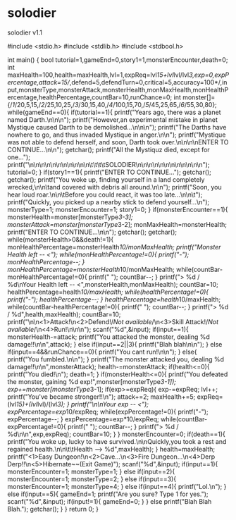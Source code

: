 solodier
========

solodier v1.1


#include <stdio.h>
#include <stdlib.h>
#include <stdbool.h>

int main()
{
    bool tutorial=1,gameEnd=0,story1=1,monsterEncounter,death=0;
    int maxHealth=100,health=maxHealth,lvl=1,expReq=lvl*15+lvl*lvl/lvl*3,exp=0,expPercentage,attack=15/*,defend=5,defendTurn=0,critical=5,accuracy=100*/,input,monsterType,monsterAttack,monsterHealth,monMaxHealth,monHealthPercentage,healthPercentage,countBar=10,runChance=0;
    int monster[]={/*1*/20,5,15,/*2*/25,10,25,/*3*/30,15,40,/*4*/100,15,70,/*5*/45,25,65,/*6*/55,30,80};
    while(gameEnd==0){
    if(tutorial==1){
        printf("Years ago, there was a planet named Darth.\n\n\n");
        printf("However,an experimental mistake in planet Mystique caused Darth to be demolished...\n\n\n");
        printf("The Darths have nowhere to go, and thus invaded Mystique in anger.\n\n");
        printf("Mystique was not able to defend herself, and soon, Darth took over.\n\n\n\nENTER TO CONTINUE...\n\n");
        getchar();
        printf("All the Mystiquz died, except for one...");
        printf("\n\n\n\n\n\n\n\n\n\n\n\t\t\t\tSOLODIER\n\n\n\n\n\n\n\n\n\n\n\n");
        tutorial=0;
    }
    if(story1==1){
        printf("ENTER TO CONTINUE...");
        getchar();
        getchar();
        printf("You woke up, finding yourself in a land completely wrecked,\n\n\tand covered with debris all around.\n\n");
        printf("Soon, you hear loud roar.\n\n\tBefore you could react, it was too late...\n\n\t");
        printf("Quickly, you picked up a nearby stick to defend yourself...\n");
        monsterType=1;
        monsterEncounter=1;
        story1=0;
    }
    if(monsterEncounter==1){
        monsterHealth=monster[monsterType*3-3];
        monsterAttack=monster[monsterType*3-2];
        monMaxHealth=monsterHealth;
        printf("ENTER TO CONTINUE...\n\n");
        getchar();
        getchar();
        while(monsterHealth>0&&death!=1){
        monHealthPercentage=monsterHealth*10/monMaxHealth;
        printf("Monster Health left -- <");
        while(monHealthPercentage!=0){
            printf("-");
            monHealthPercentage--;
        }
        monHealthPercentage=monsterHealth*10/monMaxHealth;
        while(countBar-monHealthPercentage!=0){
            printf(" ");
            countBar--;
        }
        printf(">  %d / %d\nYour Health left -- <",monsterHealth,monMaxHealth);
        countBar=10;
        healthPercentage=health*10/maxHealth;
        while(healthPercentage!=0){
            printf("-");
            healthPercentage--;
        }
        healthPercentage=health*10/maxHealth;
        while(countBar-healthPercentage!=0){
            printf(" ");
            countBar--;
        }
        printf(">   %d / %d",health,maxHealth);
        countBar=10;
        printf("\n\n<1>Attack!\n<2>Defend!/*Not available*/\n<3>Skill Attack!/*Not available*/\n<4>Run!\n\n\n");
        scanf("%d",&input);
        if(input==1){
            monsterHealth-=attack;
            printf("You attacked the monster, dealing %d damage!!\n\n",attack);
        }
        else if(input==2||3){
            printf("Blah blah\n\n");
        }
        else if(input==4&&runChance==0){
            printf("You cant run!\n\n");
        }
        else{
            printf("You fumbled.\n\n");
        }
        printf("The monster attacked you, dealing %d damage!!\n\n",monsterAttack);
        health-=monsterAttack;
        if(health<=0){
            printf("You died!\n");
            death=1;
        }
        if(monsterHealth<=0){
            printf("You defeated the monster, gaining %d exp!",monster[monsterType*3-1]);
            exp+=monster[monsterType*3-1];
            if(exp>=expReq){
                exp-=expReq;
                lvl++;
                printf("You've became stronger!!\n");
                attack+=2;
                maxHealth+=5;
                expReq=(lvl*15)+(lvl*lvl)/(lvl*3);
            }
        printf("\n\nYour exp  -- <");
        expPercentage=exp*10/expReq;
        while(expPercentage!=0){
            printf("-");
            expPercentage--;
        }
        expPercentage=exp*10/expReq;
        while(countBar-expPercentage!=0){
            printf(" ");
            countBar--;
        }
        printf(">  %d / %d\n\n",exp,expReq);
        countBar=10;
        }
        }
        monsterEncounter=0;
        if(death==1){
            printf("You woke up, lucky to have survived.\n\nQuickly,you took a rest and regained health.\n\n\t\tHealth --> %d",maxHealth);
        }
        health=maxHealth;
        printf("<1>Easy Dungeon!\n<2>Cave...\n<3>Fire Dungeon...\n<4>Derp Derp!!\n<5>Hibernate~~(Exit Game)");
        scanf("%d",&input);
        if(input==1){
            monsterEncounter=1;
            monsterType=1;
        }
        else if(input==2){
            monsterEncounter=1;
            monsterType=2;
        }
        else if(input==3){
            monsterEncounter=1;
            monsterType=4;
        }
        else if(input==4){
            printf("Lol.\n");
        }
        else if(input==5){
            gameEnd=1;
            printf("Are you sure? Type 1 for yes.");
            scanf("%d",&input);
            if(input!=1){
                gameEnd=0;
            }
        }
        else printf("Blah Blah Blah.");
        getchar();
    }
    }
    return 0;
}
